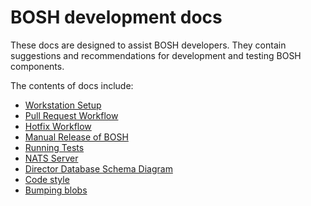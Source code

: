 # BOSH development docs

These docs are designed to assist BOSH developers. They contain suggestions and recommendations for development and testing BOSH components.

The contents of docs include:

* [Workstation Setup](workstation_setup.md)
* [Pull Request Workflow](pull_request_workflow.md)
* [Hotfix Workflow](hotfix_workflow.md)
* [Manual Release of BOSH](manual_bosh_release_workflow.md)
* [Running Tests](running_tests.md)
* [NATS Server](nats.md)
* [Director Database Schema Diagram](director_schema/README.md)
* [Code style](code_style.md)
* [Bumping blobs](bumping_blobs.md)

